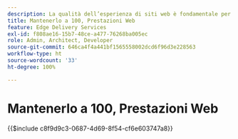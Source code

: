 ```yaml
---
description: La qualità dell’esperienza di siti web è fondamentale per raggiungere gli obiettivi aziendali del proprio sito web e la soddisfazione di chi lo visita.
title: Mantenerlo a 100, Prestazioni Web
feature: Edge Delivery Services
exl-id: f808ae16-15b7-48ce-a477-76268ba005ec
role: Admin, Architect, Developer
source-git-commit: 646ca4f4a441bf1565558002dcd6f96d3e228563
workflow-type: ht
source-wordcount: '33'
ht-degree: 100%

---
```


# Mantenerlo a 100, Prestazioni Web

{{$include c8f9d9c3-0687-4d69-8f54-cf6e603747a8}}
